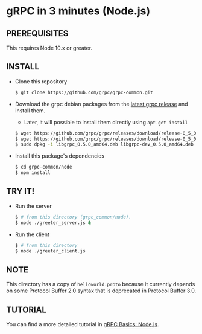 gRPC in 3 minutes (Node.js)
===========================

PREREQUISITES
-------------

This requires Node 10.x or greater.

INSTALL
-------

 - Clone this repository

   ```sh
   $ git clone https://github.com/grpc/grpc-common.git
   ```

 - Download the grpc debian packages from the [latest grpc release](https://github.com/grpc/grpc/releases) and install them.
   - Later, it will possible to install them directly using `apt-get install`
   ```sh
   $ wget https://github.com/grpc/grpc/releases/download/release-0_5_0/libgrpc_0.5.0_amd64.deb
   $ wget https://github.com/grpc/grpc/releases/download/release-0_5_0/libgrpc-dev_0.5.0_amd64.deb
   $ sudo dpkg -i libgrpc_0.5.0_amd64.deb libgrpc-dev_0.5.0_amd64.deb
   ```

 - Install this package's dependencies

   ```sh
   $ cd grpc-common/node
   $ npm install
   ```

TRY IT!
-------

 - Run the server

   ```sh
   $ # from this directory (grpc_common/node).
   $ node ./greeter_server.js &
   ```

 - Run the client

   ```sh
   $ # from this directory
   $ node ./greeter_client.js
   ```

NOTE
----

This directory has a copy of `helloworld.proto` because it currently depends on
some Protocol Buffer 2.0 syntax that is deprecated in Protocol Buffer 3.0.

TUTORIAL
--------

You can find a more detailed tutorial in [gRPC Basics: Node.js](https://github.com/grpc/grpc-common/blob/master/node/route_guide/README.md).
